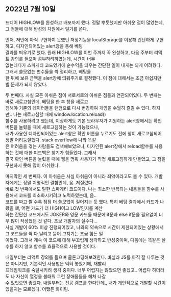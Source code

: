 ## **2022년 7월 10일**

드디어 HIGHLOW를 완성하고 배포까지 했다. 정말 뿌듯했지만 아쉬운 점이 많았는데, 그 점들에 대해 반성의 차원에서 일기를 쓴다.  

먼저, 저번에 아직 구현하지 못했던 저장기능을 localStorage를 이용해 간단하게 구현하고, 디자인되어있는 alert창을 통해 베팅  
결과를 띄우기로 했다. 원래 HIGHLOW를 이번 주까지 꼭 완성하고, 다음 주부터 리액트 강의를 들으며 공부하려하였는데, 시간이 너무  
없는데다가 스파게티 코드였기에 순수익을 띄우는 간단한 일이 내게는 되게 어려웠다. 그래서 쓸모없는 변수들을 싹 정리하고, 베팅을  
한 뒤에 보유 금액을 alert창에 띄워주기로 결정했다. 이 점에 대해서는 조금 아쉽지만 별 문제가 되지 않았다.  

두 번째다. 사실 모든 아쉬운 점이 서로서로의 아쉬운 점들과 연관되어있다. 두 번째는 바로 새로고침인데, 베팅을 한 후 창을 새로고  
침해야 기존의 데이터들을 랜덤으로 다시 변경하여 게임을 수월히 즐길 수 있다. 하지만.. 나는 새로고침할 때에 window.location.reload()  
함수를 사용하려고 했는데, 이상하게도 기본 브라우저가 지원하는 alert창에서는 확인 버튼을 눌렀을 때에 새로고침하는 것이 가능했으나,  
내가 사용한 디자인되어있는 alert창은 확인 버튼을 누르기도 전에 창이 새로고침되어 정말 어리둥절했다. stack overflow에 나와 똑같  
은 어려움을 겪는 사람들도 검색해보았으나, 디자인된 alert창에서 reload함수를 사용하는 것에 대한 피드백은 찾기가 힘들었다. 그래서  
결국 확인 버튼을 눌렀을 때에 웹을 멈춰 사용자가 직접 새로고침하게 만들었고, 그 점을 구현하지 못해 많이 아쉬웠다.  

마지막인 세 번째다. 이 아쉬움은 사실 아쉬움이 아니라 죄악이라고도 볼 수 있다. 개발자에게는 정말 치명적인 결함인데, 음..저질렀다.  
바로 첫 번째에서도 말한 스파게티 코드이다. 나는 최소한 반복되는 내용들을 함수를 사용해서 코드를 최소화시키려고 노력하였는데, 음..  
코드를 짜고 짤 수록 점점 더 쓸모없이 길어지는 듯 했다. 특히 베팅 결과에서 카드가 나왔을 떄, 어떤 카드가 더 HIGH이고 LOW인지를 계산  
하는 간단한 코드에서도 JOKER와 영문 카드들 때문에 if문과 else if문을 필요없이 너무 많이 작성했던 것 같다. 초보 개발자의 실수다...  
사실 개발이 60% 이상 진행되어있고, 나와의 약속으로 시간이 제한되어있는 상황에서 그 코드들을 싹 다 날리고 뜯어 고치기는 조금 힘든 일  
이었다. 그래서 계속 이 코드에 대해 부끄럽게 생각하고 반성중이며, 다음에는 똑같은 실수를 하지 않고 함수를 효율적으로 사용할 것이다.  


내일부터는 리액트 강의를 들으며 클론코딩해보려한다. 바닐라 JS를 아직 잘 다루는 것은 아니지만, 기본적인 사용법은 익혀 놓았기에, 재빨리  
프레임워크를 숙달시키려 생각 중이다. 너무 어렵지는 않았으면 좋겠고.. 어렵다 하더라도 나 자신이 열정을 불태워 그런 장애물들을 헤쳐 나갈  
수 있엇으면 좋겠다. 내일부터는 전공 캠프를 한다던데,, 내가 개인적으로 개발할 시간이 있을지는 모르겠다. 어쨌든 화이팅.